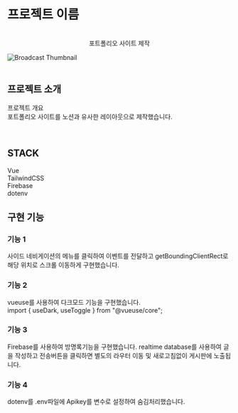 

# 프로젝트 이름

<p align="center">
  <br>
  포트폴리오 사이트 제작

![Broadcast Thumbnail](./public/portpolio.png)  
  <br>
</p>


## 프로젝트 소개

<p align="justify">
프로젝트 개요
<br>
포트폴리오 사이트를 노션과 유사한 레이아웃으로 제작했습니다.
</p>

<br>

## STACK

Vue
<br>
TailwindCSS
<br>
Firebase
<br>
dotenv

## 구현 기능

### 기능 1
사이드 네비게이션의 메뉴를 클릭하여 이벤트를 전달하고 getBoundingClientRect로 해당 위치로 스크롤 이동하게 구현했습니다.
### 기능 2
vueuse를 사용하여 다크모드 기능을 구현했습니다. 
<br>
import { useDark, useToggle } from "@vueuse/core";
### 기능 3
Firebase를 사용하여 방명록기능을 구현했습니다. realtime database를 사용하여 글을 작성하고 전송버튼을 클릭하면 별도의 라우터 이동 및 새로고침없이 게시판에 노출됩니다.
### 기능 4
dotenv를 .env파일에 Apikey를 변수로 설정하여 숨김처리했습니다.


<p align="justify">

</p>

<br>

